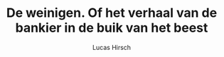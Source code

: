 ---
title: "De weinigen. Of het verhaal van de bankier in de buik van het beest"
author: "Lucas Hirsch"
isbn: "9062656145"
isbn13: "9789062656141"
rating: "3"
publisher: "Uitgeverij In de Knipscheer"
pages: "223"
publishYear: "2019"
read: "2020"
goodreads_id: "52149555"
language: "nl"
---